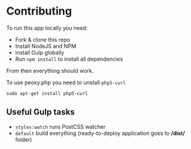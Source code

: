 # Contributing

To run this app locally you need:
* Fork & clone this repo
* Install NodeJS and NPM
* install Gulp globally
* Run ``npm install`` to install all dependencies

From then everything should work.

To use peoxy.php you need to unstall ``php5-curl``
```
sudo apt-get install php5-curl
```


## Useful Gulp tasks
- ``styles:watch`` runs PostCSS watcher
- ``default`` build everything (ready-to-deploy application goes to **/dist/** folder)
